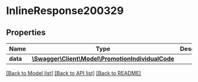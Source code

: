 # InlineResponse200329

## Properties
Name | Type | Description | Notes
------------ | ------------- | ------------- | -------------
**data** | [**\Swagger\Client\Model\PromotionIndividualCode**](PromotionIndividualCode.md) |  | [optional] 

[[Back to Model list]](../../README.md#documentation-for-models) [[Back to API list]](../../README.md#documentation-for-api-endpoints) [[Back to README]](../../README.md)

